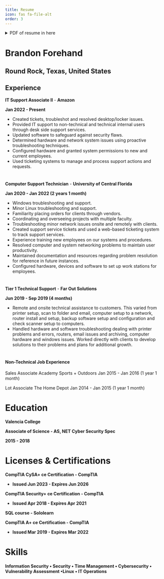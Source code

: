 ```yaml
---
title: Resume
icon: fas fa-file-alt
order: 3
---
```


<details>

<summary>PDF of resume in here </summary>

[Resume PDF](https://github.com/BrandonF111/BrandonF111.github.io/blob/main/Resume-Brandon-Forehand-2.pdf)

</details>


# Brandon Forehand
## Round Rock, Texas, United States

Experience
---

**IT Support Associate II** - **Amazon**

**Jan 2022 - Present**
- Created tickets, troubleshot and resolved desktop/locker issues.
- Provided IT support to non-technical and technical internal users through desk side support services.
- Updated software to safeguard against security flaws.
- Determined hardware and network system issues using proactive troubleshooting techniques.
- Configured hardware and granted system permissions to new and current employees.
- Used ticketing systems to manage and process support actions and requests.
#
#

**Computer Support Technician** - **University of Central Florida**

**Jan 2020 - Jan 2022 (2 years 1 month)**
- Windows troubleshooting and support.
- Minor Linux troubleshooting and support.
- Familiarity placing orders for clients through vendors.
- Coordinating and overseeing projects with multiple faculty.
- Troubleshooting minor network issues onsite and remotely with clients.
- Created support service tickets and used a web-based ticketing system to track support services.
- Experience training new employees on our systems and procedures.
- Resolved computer and system networking problems to maintain user productivity.
- Maintained documentation and resources regarding problem resolution for reference in future instances.
- Configured hardware, devices and software to set up work stations for employees.
#
#

**Tier 1 Technical Support** - **Far Out Solutions**

**Jun 2019 - Sep 2019 (4 months)**
- Remote and onsite technical assistance to customers. This varied from printer setup, scan to folder and email, computer setup to a network, router install and setup, backup software setup and configuration and check scanner setup to computers.
- Handled hardware and software troubleshooting dealing with printer problems and errors, routers, email issues and archiving, computer hardware and windows issues. Worked directly with clients to develop solutions to their problems and plans for additional growth.
#

#### Non-Technical Job Experience

Sales Associate
Academy Sports + Outdoors
Jan 2015 - Jan 2016 (1 year 1 month)

Lot Associate
The Home Depot
Jan 2014 - Jan 2015 (1 year 1 month)



# Education

**Valencia College**

**Associate of Science - AS, NET Cyber Security Spec**

**2015 - 2018**


# Licenses & Certifications
**CompTIA CySA+ ce Certification - CompTIA**
- **Issued Jun 2023 - Expires Jun 2026**


**CompTIA Security+ ce Certification - CompTIA**
- **Issued Apr 2018 - Expires Apr 2021**


**SQL course - Sololearn**


**CompTIA A+ ce Certification - CompTIA**
- **Issued Mar 2019 - Expires Mar 2022**


# Skills

#### Information Security • Security • Time Management • Cybersecurity • Vulnerability Assessment •Linux • IT Operations
